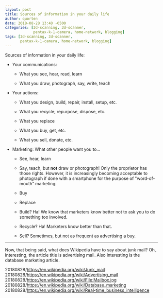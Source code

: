 ```yaml
---
layout: post
title: Sources of information in your daily life
author: quorten
date: 2018-08-28 13:40 -0500
categories: [3d-scanning, 3d-scanner,
             pentax-k-1-camera, home-network, blogging]
tags: [3d-scanning, 3d-scanner,
       pentax-k-1-camera, home-network, blogging]
---
```


Sources of information in your daily life:

* Your communications:

    * What you see, hear, read, learn

    * What you draw, photograph, say, write, teach

* Your actions:

    * What you design, build, repair, install, setup, etc.

    * What you recycle, repurpose, dispose, etc.

    * What you replace

    * What you buy, get, etc.

    * What you sell, donate, etc.

* Marketing: What other people want you to...

    * See, hear, learn

    * Say, teach, but **not** draw or photograph!  Only the proprietor
      has those rights.  However, it is increasingly becoming
      acceptable to photograph if done with a smartphone for the
      purpose of "word-of-mouth" marketing.

    * Buy

    * Replace

    * Build?  Ha!  We know that marketers know better not to ask you
      to do something too involved.

    * Recycle?  Ha!  Marketers know better than that.

    * Sell?  Sometimes, but not as frequent as advertising a buy.

----------

Now, that being said, what does Wikipedia have to say about junk mail?
Oh, interesting, the article title is advertising mail.  Also
interesting is the database marketing article.

20180828/https://en.wikipedia.org/wiki/Junk_mail  
20180828/https://en.wikipedia.org/wiki/Advertising_mail  
20180828/https://en.wikipedia.org/wiki/File:Mailbox.jpg  
20180828/https://en.wikipedia.org/wiki/Database_marketing  
20180828/https://en.wikipedia.org/wiki/Real-time_business_intelligence
